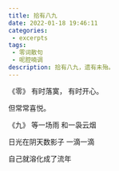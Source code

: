 ```yaml
---
title: 拾有八九
date: 2022-01-18 19:46:11
categories:
 - excerpts
tags:
 - 零词散句
 - 呢腔喃调
description: 拾有八九，遗有未殆。
---
```

《零》
有时落寞，
有时开心。

但常常喜悦。

<!-- more -->

《九》
等一场雨
和一袅云烟

日光在阴天数影子
一滴一滴

自己就溶化成了流年